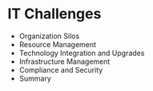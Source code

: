# IT Challenges

* Organization Silos
* Resource Management
* Technology Integration and Upgrades
* Infrastructure Management
* Compliance and Security
* Summary



